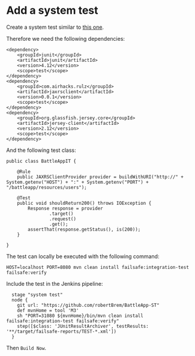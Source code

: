 # Add a system test
Create a system test similar to [this one](https://github.com/robertBrem/BattleApp-ST).  

Therefore we need the following dependencies:
```
<dependency>
    <groupId>junit</groupId>
    <artifactId>junit</artifactId>
    <version>4.12</version>
    <scope>test</scope>
</dependency>
<dependency>
    <groupId>com.airhacks.rulz</groupId>
    <artifactId>jaxrsclient</artifactId>
    <version>0.0.1</version>
    <scope>test</scope>
</dependency>
<dependency>
    <groupId>org.glassfish.jersey.core</groupId>
    <artifactId>jersey-client</artifactId>
    <version>2.12</version>
    <scope>test</scope>
</dependency>
```

And the following test class:

```
public class BattleAppIT {

    @Rule
    public JAXRSClientProvider provider = buildWithURI("http://" + System.getenv("HOST") + ":" + System.getenv("PORT") + "/battleapp/resources/users");

    @Test
    public void shouldReturn200() throws IOException {
        Response response = provider
                .target()
                .request()
                .get();
        assertThat(response.getStatus(), is(200));
    }
    
}
```

The test can locally be executed with the following command:

```
HOST=localhost PORT=8080 mvn clean install failsafe:integration-test failsafe:verify
```

Include the test in the Jenkins pipeline:
```
  stage "system test"
  node {
    git url: "https://github.com/robertBrem/BattleApp-ST"
    def mvnHome = tool 'M3'
    sh "PORT=31080 ${mvnHome}/bin/mvn clean install failsafe:integration-test failsafe:verify"
    step([$class: 'JUnitResultArchiver', testResults: '**/target/failsafe-reports/TEST-*.xml'])
  }
```

Then `Build Now`.